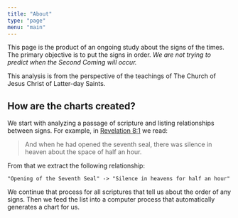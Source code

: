 ```yaml
---
title: "About"
type: "page"
menu: "main"
---
```


This page is the product of an ongoing study about the signs of the times.
The primary objective is to put the signs in order. <em>We are not trying
to predict when the Second Coming will occur.</em>

This analysis is from the perspective of the teachings of The Church of
Jesus Christ of Latter-day Saints.

## How are the charts created?

We start with analyzing a passage of scripture and listing relationships
between signs. For example, in [Revelation 8:1](https://www.churchofjesuschrist.org/study/scriptures/nt/rev/8.1?lang=eng) we read:

> And when he had opened the seventh seal, there was silence in heaven about the space of half an hour.

From that we extract the following relationship:

```
"Opening of the Seventh Seal" -> "Silence in heavens for half an hour"
```

We continue that process for all scriptures that tell us about the order
of any signs. Then we feed the list into a computer process that automatically
generates a chart for us.